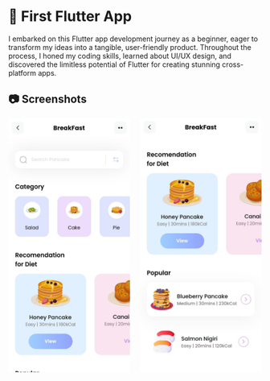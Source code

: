 # 📘 First Flutter App

I embarked on this Flutter app development journey as a beginner, eager to transform my ideas into a tangible,
user-friendly product. Throughout the process, I honed my coding skills, learned about UI/UX design, and
discovered the limitless potential of Flutter for creating stunning cross-platform apps.

## 📷 Screenshots

<div style="display: grid;grid-template-columns: 1fr 1fr;grid-gap: 20px;width: 100%;">
    <img src="./readme/app1.jpeg" alt="App">
    <img src="./readme/app2.jpeg" alt="App">
</div>
